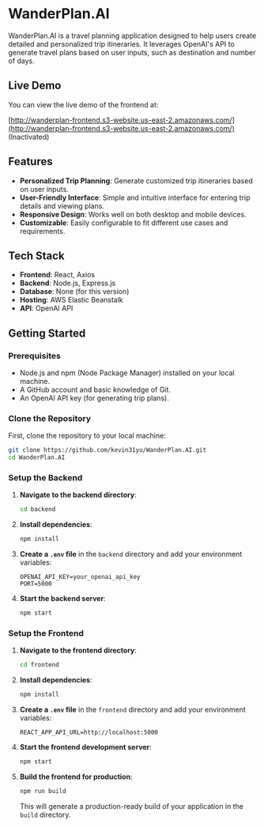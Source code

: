 # WanderPlan.AI

WanderPlan.AI is a travel planning application designed to help users create detailed and personalized trip itineraries. It leverages OpenAI's API to generate travel plans based on user inputs, such as destination and number of days.

## Live Demo

You can view the live demo of the frontend at:

[http://wanderplan-frontend.s3-website.us-east-2.amazonaws.com/](http://wanderplan-frontend.s3-website.us-east-2.amazonaws.com/) (Inactivated)

## Features

- **Personalized Trip Planning**: Generate customized trip itineraries based on user inputs.
- **User-Friendly Interface**: Simple and intuitive interface for entering trip details and viewing plans.
- **Responsive Design**: Works well on both desktop and mobile devices.
- **Customizable**: Easily configurable to fit different use cases and requirements.

## Tech Stack

- **Frontend**: React, Axios
- **Backend**: Node.js, Express.js
- **Database**: None (for this version)
- **Hosting**: AWS Elastic Beanstalk
- **API**: OpenAI API

## Getting Started

### Prerequisites

- Node.js and npm (Node Package Manager) installed on your local machine.
- A GitHub account and basic knowledge of Git.
- An OpenAI API key (for generating trip plans).

### Clone the Repository

First, clone the repository to your local machine:

```bash
git clone https://github.com/kevin31yu/WanderPlan.AI.git
cd WanderPlan.AI
```

### Setup the Backend

1. **Navigate to the backend directory**:

    ```bash
    cd backend
    ```

2. **Install dependencies**:

    ```bash
    npm install
    ```

3. **Create a `.env` file** in the `backend` directory and add your environment variables:

    ```env
    OPENAI_API_KEY=your_openai_api_key
    PORT=5000
    ```

4. **Start the backend server**:

    ```bash
    npm start
    ```

### Setup the Frontend

1. **Navigate to the frontend directory**:

    ```bash
    cd frontend
    ```

2. **Install dependencies**:

    ```bash
    npm install
    ```

3. **Create a `.env` file** in the `frontend` directory and add your environment variables:

    ```env
    REACT_APP_API_URL=http://localhost:5000
    ```

4. **Start the frontend development server**:

    ```bash
    npm start
    ```

5. **Build the frontend for production**:

    ```bash
    npm run build
    ```

    This will generate a production-ready build of your application in the `build` directory.
